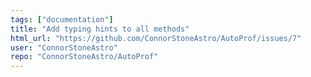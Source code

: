 ```yaml
---
tags: ["documentation"]
title: "Add typing hints to all methods"
html_url: "https://github.com/ConnorStoneAstro/AutoProf/issues/7"
user: "ConnorStoneAstro"
repo: "ConnorStoneAstro/AutoProf"
---
```


